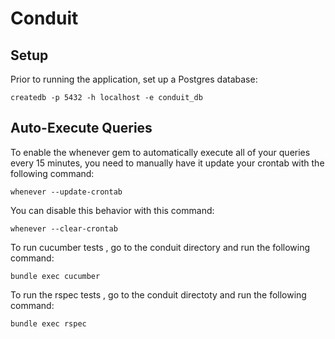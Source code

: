 Conduit
============
## Setup

Prior to running the application, set up a Postgres database:

```createdb -p 5432 -h localhost -e conduit_db```

## Auto-Execute Queries

To enable the whenever gem to automatically execute all of your queries every 15 minutes, you need to manually have it update your crontab with the following command:

```whenever --update-crontab```

You can disable this behavior with this command:

```whenever --clear-crontab```

To run cucumber tests , go to the conduit directory and run the
following command:

```bundle exec cucumber```

To run the rspec tests , go to the conduit directoty and run the
following command:

```bundle exec rspec```
